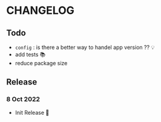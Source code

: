 
# CHANGELOG

## Todo

- `config` : is there a better way to handel app version ?? 💡
- add tests 📚
- reduce package size

## Release

### 8 Oct 2022

- Init Release 🎉
